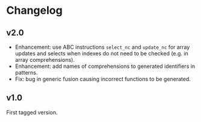 # Changelog

## v2.0

- Enhancement: use ABC instructions `select_nc` and `update_nc` for array
  updates and selects when indexes do not need to be checked (e.g. in array
  comprehensions).
- Enhancement: add names of comprehensions to generated identifiers in
  patterns.
- Fix: bug in generic fusion causing incorrect functions to be generated.

## v1.0

First tagged version.
